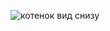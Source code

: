 ![котенок вид снизу](http://4.bp.blogspot.com/-o7PkzNQ3jFY/VZ9IMbIM-sI/AAAAAAAAf2s/FHS5mbUaVpU/s1600/Kotenok-Vid-snizu%2528600x600%2529.jpg)
